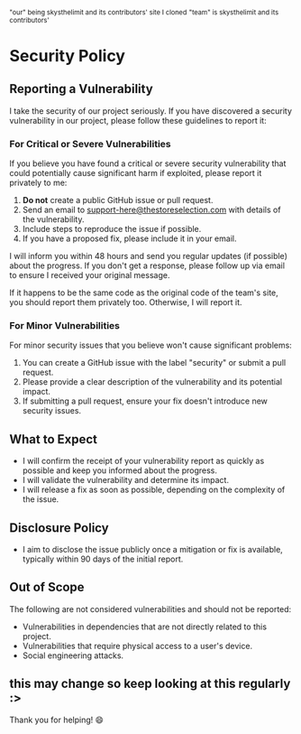 
<sub>"our" being skysthelimit and its contributors' site I cloned</sub>
<sub>"team" is skysthelimit and its contributors'</sub>

# Security Policy

## Reporting a Vulnerability

I take the security of our project seriously. If you have discovered a security vulnerability in our project, please follow these guidelines to report it:

### For Critical or Severe Vulnerabilities

If you believe you have found a critical or severe security vulnerability that could potentially cause significant harm if exploited, please report it privately to me:

1. **Do not** create a public GitHub issue or pull request.
2. Send an email to [support-here@thestoreselection.com](mailto:support-here@thestoreselection.com) with details of the vulnerability.
3. Include steps to reproduce the issue if possible.
4. If you have a proposed fix, please include it in your email.

I will inform you within 48 hours and send you regular updates (if possible) about the progress. If you don't get a response, please follow up via email to ensure I received your original message.

If it happens to be the same code as the original code of the team's site, you should report them privately too. Otherwise, I will report it.

### For Minor Vulnerabilities

For minor security issues that you believe won't cause significant problems:

1. You can create a GitHub issue with the label "security" or submit a pull request.
2. Please provide a clear description of the vulnerability and its potential impact.
3. If submitting a pull request, ensure your fix doesn't introduce new security issues.

## What to Expect

- I will confirm the receipt of your vulnerability report as quickly as possible and keep you informed about the progress.
- I will validate the vulnerability and determine its impact.
- I will release a fix as soon as possible, depending on the complexity of the issue.

## Disclosure Policy

- I aim to disclose the issue publicly once a mitigation or fix is available, typically within 90 days of the initial report.

## Out of Scope

The following are not considered vulnerabilities and should not be reported:


- Vulnerabilities in dependencies that are not directly related to this project.
- Vulnerabilities that require physical access to a user's device.
- Social engineering attacks.

## this may change so keep looking at this regularly :>

Thank you for helping! 😄
